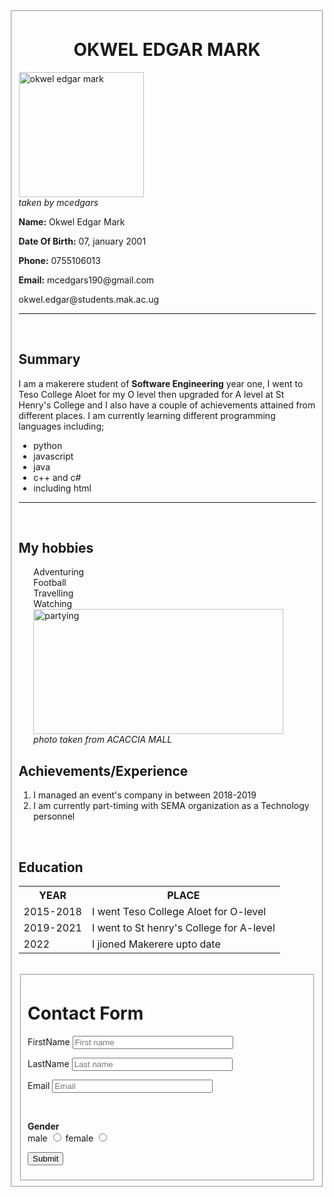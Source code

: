 
<html lang="en">
  <head>
    <meta charset="UTF-8" />
    <meta http-equiv="X-UA-Compatible" content="IE=edge" />
    <meta name="viewport" content="width=device-width, initial-scale=1.0" />
    <meta http-equiv="refresh" content="30" />
  </head>
  <body>
    <form>
      <fieldset>
        <h1><center>OKWEL EDGAR MARK</center></h1>
        <img src="C:\Users\hp\Desktop\mine\CV.jpeg" width="200" height="200"
        float: left: alt="okwel edgar mark"/>
        <br />
        <caption>
          <i>taken by mcedgars</i>
        </caption>
        <p><b>Name:</b> Okwel Edgar Mark</p>
        <p><b>Date Of Birth:</b> 07, january 2001</p>
        <p><b>Phone:</b> 0755106013</p>
        <p><b>Email:</b> mcedgars190@gmail.com</p>
        <p>okwel.edgar@students.mak.ac.ug</p>
        <hr />
        <br />
        <h2>Summary</h2>
        <p>
          I am a makerere student of <b>Software Engineering</b> year one, I
          went to Teso College Aloet for my O level then upgraded for A level at
          St Henry's College and I also have a couple of achievements attained
          from different places. I am currently learning different programming
          languages including;
        </p>
        <ul>
          <li>python</li>
          <li>javascript</li>
          <li>java</li>
          <li>c++ and c#</li>
          <li>including html</li>
        </ul>
        <hr />
        <br />
        <h2>My hobbies</h2>
        <ul>
          <dt>Adventuring</dt>
          <dt>Football</dt>
          <dt>Travelling</dt>
          <dt>Watching</dt>
          <img
            src="C:\Users\hp\Desktop\mine\adventuring.JPG"
            width="400"
            height="200"
            alt="partying"
          />
          <br />
          <caption>
            <i>photo taken from ACACCIA MALL</i>
          </caption>
        </ul>
        <h2>Achievements/Experience</h2>
        <ol>
          <li>I managed an event's company in between 2018-2019</li>
          <li>
            I am currently part-timing with SEMA organization as a Technology
            personnel
          </li>
        </ol>
        <br />
        <h2>Education</h2>
        <table>
          <tr>
            <th>YEAR</th>
            <th>PLACE</th>
          </tr>
          <tr>
            <td>2015-2018</td>
            <td>I went Teso College Aloet for O-level</td>
          </tr>
          <tr>
            <td>2019-2021</td>
            <td>I went to St henry's College for A-level</td>
          </tr>
          <tr>
            <td>2022</td>
            <td>I jioned Makerere upto date</td>
          </tr>
        </table>
        <br />
        <form action="mail:mcedgars190@gmail.com" method="post" align="center">
          <fieldset>
            <h1>Contact Form</h1>
            <p>
              <label>FirstName
                <input type="FirstName" placeholder="First name" size="29" />
              </label>
            </p>
            <p>
              <label>LastName
                <input type="LastName" placeholder="Last name" size="29" />
              </label>
            </p>
            <p>
              <label>Email
                <input type="Email" placeholder="Email" size="29" />
              </label>
            </p>
            <p>
              <label for="Contact" placeholder="Contact" size="29"> </label>
            </p>
            <p>
              <label for="Date" size="29">
                <br />
              </label>
            </p>
            <p>
              <strong>Gender</strong><br />
              <label>male
                <input type="radio" name="Gender" value="Male" />
              </label>
              <label>female
                <input type="radio" name="Gender" value="Female" />
              </label>
            </p>
            <p>
              <input type="submit" />
            </p>
            </fieldset>
        </form>
      </fieldset>
    </form>
</body>
</html>
